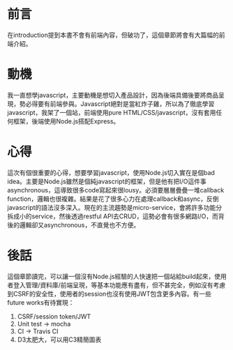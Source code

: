 # 前言
在introduction提到本書不會有前端內容，但破功了，這個章節將會有大篇幅的前端介紹。

# 動機
我一直想學javascript，主要動機是想切入產品設計，因為後端具備後要將商品呈現，勢必得要有前端參與。Javascript絕對是當紅炸子雞，所以為了徹底學習javascript，我架了一個站，前端使用pure HTML/CSS/javascript，沒有套用任何框架，後端使用Node.js搭配Express。

# 心得
這次有個很重要的心得，想要學習javascript，使用Node.js切入實在是個bad idea。主要是Node.js雖然是個純javascript的框架，但是他有把I/O這件事asynchronous，這導致很多code寫起來很lousy。必須要層層疊疊一堆callback function，邏輯也很複雜。結果是花了很多心力在處理callback和async，反倒javascript的語法沒多深入。現在的主流趨勢是micro-service，會將許多功能分拆成小的service，然後透過restful API去CRUD，這勢必會有很多網路I/O，而背後的邏輯卻又asynchronous，不直覺也不方便。

# 後話
這個章節讀完，可以讓一個沒有Node.js經驗的人快速把一個站給build起來，使用者登入管理/資料庫/前端呈現，等基本功能應有盡有，但不甚完全，例如沒有考慮到CSRF的安全性，使用者的session也沒有使用JWT包含更多內容。有一些future works有待實現：

1. CSRF/session token/JWT
2. Unit test -> mocha
3. CI -> Travis CI
4. D3太肥大，可以用C3精簡圖表
